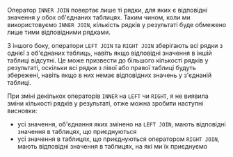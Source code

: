 Оператор `INNER JOIN` повертає лише ті рядки, для яких є відповідні значення у обох об'єднаних таблицях. Таким чином, коли ми використовуємо `INNER JOIN`, кількість рядків у результаті буде обмежено лише тими відповідними рядками.

З іншого боку, оператори `LEFT JOIN` та `RIGHT JOIN` зберігають всі рядки з однієї з об'єднаних таблиць, навіть якщо відповідні значення в іншій таблиці відсутні. Це може призвести до більшого кількості рядків у результаті, оскільки всі рядки з лівої або правої таблиці будуть збережені, навіть якщо в них немає відповідних значень у з'єднаній таблиці.

При зміні декількох операторів `INNER` на `LEFT` чи `RIGHT`, я не виявила зміни кількості рядків у результаті, отже можна зробити наступні висновки:

- усі значення, об'єднання яких змінено на `LEFT JOIN`, мають відповідні значення в таблицях, що приєднуються
- усі значення в таблицях, що приєднуються оператором `RIGHT JOIN`, мають відповідні значення в таблицях, на які ми їх приєднуємо
